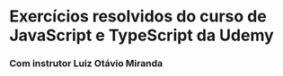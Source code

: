 # Exercícios resolvidos do curso de JavaScript e TypeScript da Udemy
### Com instrutor Luiz Otávio Miranda
